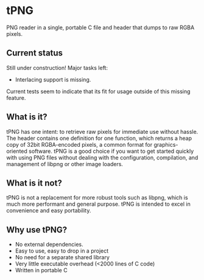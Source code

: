 # tPNG
PNG reader in a single, portable C file and header that dumps to raw RGBA pixels.


Current status
--------------
Still under construction! Major tasks left: 
* Interlacing support is missing.

Current tests seem to indicate that its fit for usage outside of this missing feature.


What is it?
-----------
tPNG has one intent: to retrieve raw pixels for immediate use without hassle.
The header contains one definition for one function, which returns a heap copy of 
32bit RGBA-encoded pixels, a common format for graphics-oriented software.
tPNG is a good choice if you want to get started quickly with using 
PNG files without dealing with the configuration, compilation, and 
management of libpng or other image loaders.

What is it not?
---------------
tPNG is not a replacement for more robust tools such as libpng,
which is much more performant and general purpose. tPNG is 
intended to excel in convenience and easy portability.


Why use tPNG?
------------
* No external dependencies.
* Easy to use, easy to drop in a project
* No need for a separate shared library
* Very little executable overhead (<2000 lines of C code)
* Written in portable C




